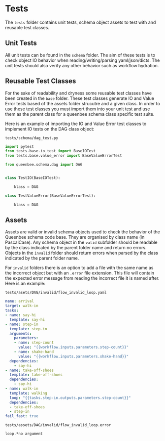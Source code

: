 # Tests

The `tests` folder contains unit tests, schema object assets to test with and reusable test classes.

## Unit Tests

All unit tests can be found in the `schema` folder. The aim of these tests is to check object IO behavior when reading/writing/parsing yaml/json/dicts. The unit tests should also verify any other behavior such as workflow hydration.

## Reusable Test Classes

For the sake of readability and dryness some reusable test classes have been created in the `base` folder. These test classes generate IO and Value Error tests based of the assets folder strucutre and a given class. In order to use these test classes you must import them into your unit test and use them as the parent class for a queenbee schema class specific test suite.

Here is an example of importing the IO and Value Error test classes to implement IO tests on the DAG class object:

`tests/schema/dag_test.py`

```python
import pytest
from tests.base.io_test import BaseIOTest
from tests.base.value_error import BaseValueErrorTest

from queenbee.schema.dag import DAG


class TestIO(BaseIOTest):

    klass = DAG

class TestValueError(BaseValueErrorTest):

    klass = DAG

```


## Assets

Assets are valid or invalid schema objects used to check the behavior of the Queenbee schema code base. They are organised by class name (in PascalCase). Any schema object in the `valid` subfolder should be readable by the class indicated by the parent folder name and return no errors. Objects in the `invalid` folder should return errors when parsed by the class indicated by the parent folder name.

For `invalid` folders there is an option to add a file with the same name as the incorrect object but with an `.error` file extension. This file will contain the expected error message from reading the incorrect file it is named after. Here is an example:

`tests/asets/DAG/invalid/flow_invalid_loop.yaml`
```yaml
name: arrival
target: walk-in
tasks:
- name: say-hi
  template: say-hi
- name: step-in
  template: step-in
  arguments:
    parameters:
    - name: step-count
      value: "{{workflow.inputs.parameters.step-count}}"
    - name: shake-hand
      value: "{{workflow.inputs.parameters.shake-hand}}"
  dependencies:
    - say-hi
- name: take-off-shoes
  template: take-off-shoes
  dependencies:
    - say-hi
- name: walk-in
  template: walking
  loop: "{{tasks.step-in.outputs.parameters.step-count}}"
  dependencies:
  - take-off-shoes
  - step-in
fail_fast: true
```

`tests/assets/DAG/invalid/flow_invalid_loop.error`
```
loop.*no argument
```